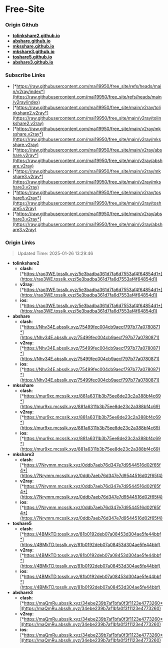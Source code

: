 # Free-Site

### Origin Github

- [**tolinkshare2.github.io**](https://github.com/tolinkshare2/tolinkshare2.github.io)
- [**abshare.github.io**](https://github.com/abshare/abshare.github.io)
- [**mksshare.github.io**](https://github.com/mksshare/mksshare.github.io)
- [**mkshare3.github.io**](https://github.com/mkshare3/mkshare3.github.io)
- [**toshare5.github.io**](https://github.com/toshare5/toshare5.github.io)
- [**abshare3.github.io**](https://github.com/abshare3/abshare3.github.io)

### Subscribe Links

- [*https://raw.githubusercontent.com/mai19950/free_site/refs/heads/main/v2ray/index*](https://raw.githubusercontent.com/mai19950/free_site/refs/heads/main/v2ray/index)
- [*https://raw.githubusercontent.com/mai19950/free_site/main/v2ray/tolinkshare2.v2ray*](https://raw.githubusercontent.com/mai19950/free_site/main/v2ray/tolinkshare2.v2ray)
- [*https://raw.githubusercontent.com/mai19950/free_site/main/v2ray/mksshare.v2ray*](https://raw.githubusercontent.com/mai19950/free_site/main/v2ray/mksshare.v2ray)
- [*https://raw.githubusercontent.com/mai19950/free_site/main/v2ray/abshare.v2ray*](https://raw.githubusercontent.com/mai19950/free_site/main/v2ray/abshare.v2ray)
- [*https://raw.githubusercontent.com/mai19950/free_site/main/v2ray/mkshare3.v2ray*](https://raw.githubusercontent.com/mai19950/free_site/main/v2ray/mkshare3.v2ray)
- [*https://raw.githubusercontent.com/mai19950/free_site/main/v2ray/toshare5.v2ray*](https://raw.githubusercontent.com/mai19950/free_site/main/v2ray/toshare5.v2ray)
- [*https://raw.githubusercontent.com/mai19950/free_site/main/v2ray/abshare3.v2ray*](https://raw.githubusercontent.com/mai19950/free_site/main/v2ray/abshare3.v2ray)

### Origin Links

> Updated Time: 2025-01-26 13:29:46

- **tolinkshare2**
  - **clash**: [*https://rao3WE.tosslk.xyz/5e3badba361d7fa6d7553af4f64854d1*](https://rao3WE.tosslk.xyz/5e3badba361d7fa6d7553af4f64854d1)
  - **v2ray**: [*https://rao3WE.tosslk.xyz/5e3badba361d7fa6d7553af4f64854d1*](https://rao3WE.tosslk.xyz/5e3badba361d7fa6d7553af4f64854d1)
  - **ios**: [*https://rao3WE.tosslk.xyz/5e3badba361d7fa6d7553af4f64854d1*](https://rao3WE.tosslk.xyz/5e3badba361d7fa6d7553af4f64854d1)
- **abshare**
  - **clash**: [*https://Nhv34E.absslk.xyz/75499fec004cb9aecf797b77a0780871*](https://Nhv34E.absslk.xyz/75499fec004cb9aecf797b77a0780871)
  - **v2ray**: [*https://Nhv34E.absslk.xyz/75499fec004cb9aecf797b77a0780871*](https://Nhv34E.absslk.xyz/75499fec004cb9aecf797b77a0780871)
  - **ios**: [*https://Nhv34E.absslk.xyz/75499fec004cb9aecf797b77a0780871*](https://Nhv34E.absslk.xyz/75499fec004cb9aecf797b77a0780871)
- **mksshare**
  - **clash**: [*https://mur9xc.mcsslk.xyz/881a6311b3b75ee8de23c2a388bf4c69*](https://mur9xc.mcsslk.xyz/881a6311b3b75ee8de23c2a388bf4c69)
  - **v2ray**: [*https://mur9xc.mcsslk.xyz/881a6311b3b75ee8de23c2a388bf4c69*](https://mur9xc.mcsslk.xyz/881a6311b3b75ee8de23c2a388bf4c69)
  - **ios**: [*https://mur9xc.mcsslk.xyz/881a6311b3b75ee8de23c2a388bf4c69*](https://mur9xc.mcsslk.xyz/881a6311b3b75ee8de23c2a388bf4c69)
- **mkshare3**
  - **clash**: [*https://7Nrymm.mcsslk.xyz/0ddb7aeb76d347e7d9544516d02f65f4*](https://7Nrymm.mcsslk.xyz/0ddb7aeb76d347e7d9544516d02f65f4)
  - **v2ray**: [*https://7Nrymm.mcsslk.xyz/0ddb7aeb76d347e7d9544516d02f65f4*](https://7Nrymm.mcsslk.xyz/0ddb7aeb76d347e7d9544516d02f65f4)
  - **ios**: [*https://7Nrymm.mcsslk.xyz/0ddb7aeb76d347e7d9544516d02f65f4*](https://7Nrymm.mcsslk.xyz/0ddb7aeb76d347e7d9544516d02f65f4)
- **toshare5**
  - **clash**: [*https://4BMkTD.tosslk.xyz/81b0192deb07a08453d304ae5fe44bbf*](https://4BMkTD.tosslk.xyz/81b0192deb07a08453d304ae5fe44bbf)
  - **v2ray**: [*https://4BMkTD.tosslk.xyz/81b0192deb07a08453d304ae5fe44bbf*](https://4BMkTD.tosslk.xyz/81b0192deb07a08453d304ae5fe44bbf)
  - **ios**: [*https://4BMkTD.tosslk.xyz/81b0192deb07a08453d304ae5fe44bbf*](https://4BMkTD.tosslk.xyz/81b0192deb07a08453d304ae5fe44bbf)
- **abshare3**
  - **clash**: [*https://maQmRu.absslk.xyz/34ebe239b7af1bfa0f3f1123e4773260*](https://maQmRu.absslk.xyz/34ebe239b7af1bfa0f3f1123e4773260)
  - **v2ray**: [*https://maQmRu.absslk.xyz/34ebe239b7af1bfa0f3f1123e4773260*](https://maQmRu.absslk.xyz/34ebe239b7af1bfa0f3f1123e4773260)
  - **ios**: [*https://maQmRu.absslk.xyz/34ebe239b7af1bfa0f3f1123e4773260*](https://maQmRu.absslk.xyz/34ebe239b7af1bfa0f3f1123e4773260)

